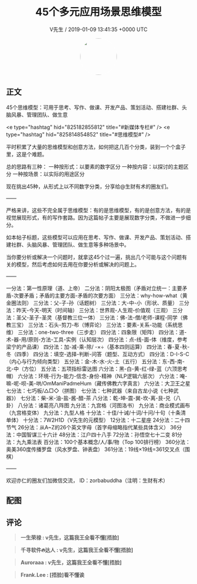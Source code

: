 <h1 align="center">45个多元应用场景思维模型</h1>
<p align="center">
    <a>V先生 / 2019-01-09 13:41:35 &#43;0000 UTC</a>
</p>

<div align="center">
    <img src="https://images.zsxq.com/FjZ6UHBywsXfjFf-7tlSVEq4uEn-?e=1590940799&amp;token=kIxbL07-8jAj8w1n4s9zv64FuZZNEATmlU_Vm6zD:r763oWH0xkbmId4peREzEIAOnFQ=" width="100" height="100" style="border:1px solid;border-radius:50%; color:#ffffff"/>
</div>

## 正文

<div>
45个思维模型：可用于思考、写作、做课、开发产品、策划活动、搭建社群、头脑风暴、管理团队、做生意

&lt;e type=&#34;hashtag&#34; hid=&#34;825182855812&#34; title=&#34;#新媒体专栏#&#34; /&gt;  &lt;e type=&#34;hashtag&#34; hid=&#34;825814854852&#34; title=&#34;#思维模型#&#34; /&gt; 

平时积累了大量的思维模型和创意方法，如何把这几百个分类，装到一个个盒子里，这是个难题。

总的思路有三种：
一种按形式：以要素的数字区分
一种按内容：以探讨的主题区分
一种按场景：以实际的用途区分

现在挑出45种，从形式上以不同数字分类，分享给@生财有术的圈友们。

——

严格来讲，这些不完全属于思维模型：有的是思维模型，有的是创意方法，有的是视觉展现形式，有的写作套路。因为这篇帖子主要是展现数字分类，不做进一步细分。

如本帖子标题，这些模型可以应用在思考、写作、做课、开发产品、策划活动、搭建社群、头脑风暴、管理团队、做生意等多种场景中。

当你要分析或解决一个问题时，就拿这45个过一遍，挑出几个可能与这个问题有关的模型，然后考虑如何去用在你要分析或解决的问题上。

——

一分法：第一性原理（道、上帝）
二分法：阴阳太极图（矛盾对立统一：主要矛盾-次要矛盾；矛盾的主要方面-矛盾的次要方面）
三分法：why-how-what（黄金圈法则）
三分法：父-子-孙（话题树）
三分法：大-中-小（形状、质量）
三分法：昨天-今天-明天（时间轴）
三分法：世界观-人生观-价值观（三观）
三分法：圣父-圣子-圣灵（基督教三位一体）
三分法：佛-法-僧/老师-课程-同学（佛教三宝）
三分法：石头-剪刀-布（博弈论）
三分法：要素-关系-功能（系统思维）
三分法：one-two-three（三步走）
四分法：四象限（矩阵）
四分法：道-术-器-用/原则-方法-工具-实例（认知层次）
四分法：点-线-面-体（维度，参考梁宁的产品课）
四分法：加-减-乘-除/ -×÷（基本四则运算）
四分法：春-夏-秋-冬（四季）
四分法：填空-选择-判断-问答（题型、互动方式）
四分法：D-I-S-C（内心与行为倾向类型）
五分法：金-木-水-火-土（五行）
五分法：东-西-南-北-中（方位）
五分法：五项指标雷达图
六分法：黑-白-黄-红-绿-蓝（六顶思考帽）
六分法：环境-行为-能力-信念-身份-精神（NLP逻辑六层次）
六分法：唵-嘛-呢-呗-美-哄/OmManiPadmeHum（藏传佛教六字真言）
六分法：大卫王之星
七分法：七巧板/△□◇（拼图）
七分法：七种武器（来自古龙小说《七种武器》）
七分法：柴-米-油-盐-酱-醋-茶
八分法：乾-坤-震-巽-坎-离-艮-兑（八卦）
八分法：诸葛亮八阵图
九分法：九宫格（河图洛书）
九分法：商业模式画布（九宫格变体）
九分法：九型人格
十分法：十佳/十诫/十词/十问/十句（十条清单体）
十分法：7W2H1D（V先生的元模型）
12分法：十二星座
24分法：二十四节气
26分法：从A~Z的26个英文字母（首字母缩略指代某些具体含义）
36分法：中国智谋三十六计
48分法：江户四十八手
72分法：孙悟空七十二变
81分法：九九乘法表
百分法：100个基本概念/人/事/物（Top 100排行榜）
360分法：奥美360度传播罗盘（风水罗盘、钟表盘）
361分法：19线×19线=361交叉点（围棋）

——

欢迎亦仁的圈友们加微信交流，
ID：zorbabuddha（注明：生财有术）
</div>

## 配图
<div class="image" align="center">

</div>

## 评论

<div align="left">
<div>

<blockquote >
<span> <strong>一生荣禄 : v先生，这篇我王全看不懂[捂脸] </strong></span>
</blockquote>

<blockquote >
<span> <strong>千寻软件🔥达人 : v先生，这篇我王全看不懂[捂脸] </strong></span>
</blockquote>

<blockquote >
<span> <strong>Auroraaa : v先生，这篇我王全看不懂[捂脸] </strong></span>
</blockquote>

<blockquote >
<span> <strong>Frank.Lee : [捂脸]看不懂诶 </strong></span>
</blockquote>

</div>
</div>